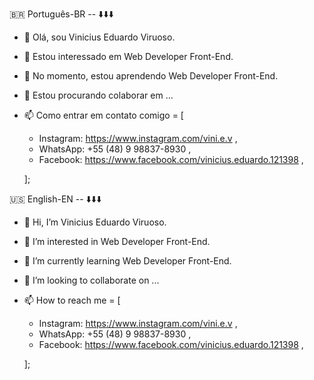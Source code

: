 🇧🇷 Português-BR -- ⬇️⬇️⬇️


- 👋 Olá, sou Vinicius Eduardo Viruoso.
- 👀 Estou interessado em Web Developer Front-End.
- 🌱 No momento, estou aprendendo Web Developer Front-End.
- 💞️ Estou procurando colaborar em ...
- 📫 Como entrar em contato comigo = [

    - Instagram: https://www.instagram.com/vini.e.v    ,
    - WhatsApp: +55 (48) 9 98837-8930  ,
    - Facebook: https://www.facebook.com/vinicius.eduardo.121398 ,
  
  ];


🇺🇸 English-EN -- ⬇️⬇️⬇️

- 👋 Hi, I’m Vinicius Eduardo Viruoso.
- 👀 I’m interested in Web Developer Front-End.
- 🌱 I’m currently learning Web Developer Front-End.
- 💞️ I’m looking to collaborate on ...
- 📫 How to reach me = [

    - Instagram: https://www.instagram.com/vini.e.v    ,
    - WhatsApp: +55 (48) 9 98837-8930  ,
    - Facebook: https://www.facebook.com/vinicius.eduardo.121398 ,
  
  ];

<!---
ViniciusViruoso/ViniciusViruoso is a ✨ special ✨ repository because its `README.md` (this file) appears on your GitHub profile.
You can click the Preview link to take a look at your changes.
--->
